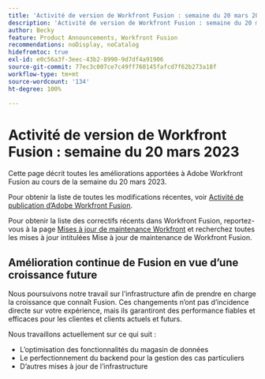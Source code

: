```yaml
---
title: 'Activité de version de Workfront Fusion : semaine du 20 mars 2023'
description: 'Activité de version de Workfront Fusion : semaine du 20 mars 2023'
author: Becky
feature: Product Announcements, Workfront Fusion
recommendations: noDisplay, noCatalog
hidefromtoc: true
exl-id: e0c56a3f-3eec-43b2-8990-9d7df4a91906
source-git-commit: 77ec3c007ce7c49ff760145fafcd7f62b273a18f
workflow-type: tm+mt
source-wordcount: '134'
ht-degree: 100%

---
```


# Activité de version de Workfront Fusion : semaine du 20 mars 2023

Cette page décrit toutes les améliorations apportées à Adobe Workfront Fusion au cours de la semaine du 20 mars 2023.

Pour obtenir la liste de toutes les modifications récentes, voir [Activité de publication d’Adobe Workfront Fusion](/help/workfront-fusion/fusion-product-releases/fusion-release-activity.md).

Pour obtenir la liste des correctifs récents dans Workfront Fusion, reportez-vous à la page [Mises à jour de maintenance Workfront](https://experienceleague.adobe.com/docs/workfront-known-issues/releases/current-updates.html?lang=fr) et recherchez toutes les mises à jour intitulées Mise à jour de maintenance de Workfront Fusion.

## Amélioration continue de Fusion en vue d’une croissance future

Nous poursuivons notre travail sur l’infrastructure afin de prendre en charge la croissance que connaît Fusion. Ces changements n’ont pas d’incidence directe sur votre expérience, mais ils garantiront des performance fiables et efficaces pour les clientes et clients actuels et futurs.

Nous travaillons actuellement sur ce qui suit :

* L’optimisation des fonctionnalités du magasin de données
* Le perfectionnement du backend pour la gestion des cas particuliers
* D’autres mises à jour de l’infrastructure
